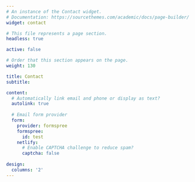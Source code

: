 ```yaml
---
# An instance of the Contact widget.
# Documentation: https://sourcethemes.com/academic/docs/page-builder/
widget: contact

# This file represents a page section.
headless: true

active: false

# Order that this section appears on the page.
weight: 130

title: Contact
subtitle:

content:
  # Automatically link email and phone or display as text?
  autolink: true
  
  # Email form provider
  form:
    provider: formspree
    formspree:
      id: test
    netlify:
      # Enable CAPTCHA challenge to reduce spam?
      captcha: false
  
design:
  columns: '2'
---
```

